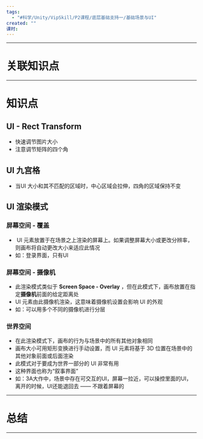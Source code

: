 ```yaml
---
tags:
  - "#科学/Unity/VipSkill/P2课程/底层基础支持一/基础场景与UI"
created: ""
课时:
---
```


---
# 关联知识点



---
# 知识点

## UI - Rect Transform 

- 快速调节图片大小
- 注意调节矩阵的四个角
## UI 九宫格

- 当UI 大小和其不匹配的区域时，中心区域会拉伸，四角的区域保持不变
## UI 渲染模式

### 屏幕空间 - 覆盖

-  UI 元素放置于在场景之上渲染的屏幕上。如果调整屏幕大小或更改分辨率，则画布将自动更改大小来适应此情况
- 如：登录界面，只有UI 
### 屏幕空间 - 摄像机

- 此渲染模式类似于 __Screen Space - Overlay__ ，但在此模式下，画布放置在指定**摄像机**前面的给定距离处
- UI 元素由此摄像机渲染，这意味着摄像机设置会影响 UI 的外观
- 如：可以用多个不同的摄像机进行分层
### 世界空间

- 在此渲染模式下，画布的行为与场景中的所有其他对象相同
- 画布大小可用矩形变换进行手动设置，而 UI 元素将基于 3D 位置在场景中的其他对象前面或后面渲染
- 此模式对于要成为世界一部分的 UI 非常有用
- 这种界面也称为“叙事界面”
- 如：3A大作中，场景中存在可交互的UI，屏幕一拉近，可以操控里面的UI，离开的时候，UI还能退回去 —— 不跟着屏幕的

---
# 总结



---
